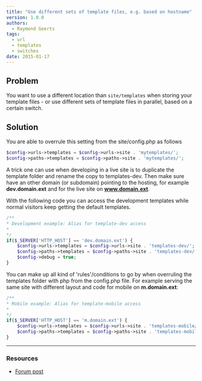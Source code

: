 ```yaml
---
title: "Use different sets of template files, e.g. based on hostname"
version: 1.0.0
authors:
  - Raymond Geerts
tags:
  - url
  - templates
  - switches
date: 2015-01-17
---
```


## Problem

You want to use a different location than `site/templates` when storing your template files - or use different sets of template files in parallel, based on a certain switch.

## Solution

You are able to overrule this setting from the site/config.php as follows

```php
$config->urls->templates = $config->urls->site . 'mytemplates/';
$config->paths->templates = $config->paths->site . 'mytemplates/';
```

A trick one can use when developing in a live site is to duplicate the template folder and rename the copy to templates-dev. Then make sure have an other domain (or subdomain) pointing to the hosting, for example **dev.domain.ext** and for the live site on **www.domain.ext**.

With the following code you can access the development templates while normal visitors keep getting the default templates.

```php
/**
* Development example: Alias for template-dev access
*
*/
if($_SERVER['HTTP_HOST'] == 'dev.domain.ext') {
    $config->urls->templates = $config->urls->site . 'templates-dev/';
    $config->paths->templates = $config->paths->site . 'templates-dev/';
    $config->debug = true;
}
```

You can make up all kind of 'rules'/conditions to go by when overruling the templates folder with php from the config.php file.
For example serving the same site with different layout and code for mobile on **m.domain.ext**:

```php
/**
* Mobile example: Alias for template-mobile access
*
*/
if($_SERVER['HTTP_HOST'] == 'm.domain.ext') {
    $config->urls->templates = $config->urls->site . 'templates-mobile/';
    $config->paths->templates = $config->paths->site . 'templates-mobile/';
}
```

---

### Resources

- [Forum post](https://processwire.com/talk/topic/8789-should-all-template-files-put-under-sitetemplates-folder/#entry84861)
